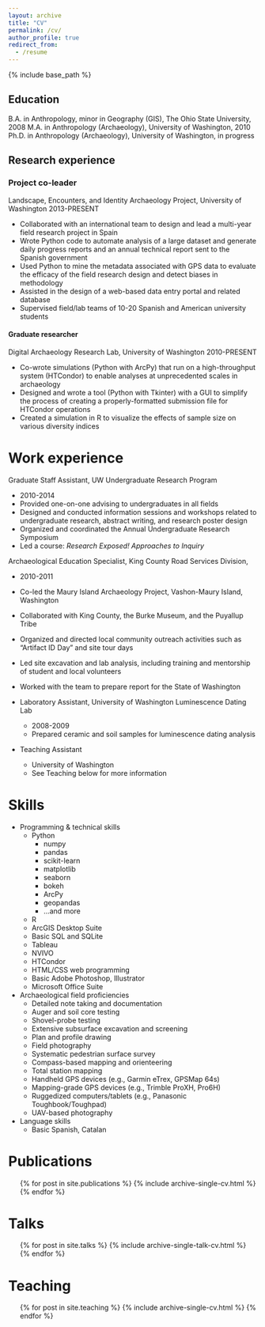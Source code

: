 ```yaml
---
layout: archive
title: "CV"
permalink: /cv/
author_profile: true
redirect_from:
  - /resume
---
```


{% include base_path %}

## Education
B.A. in Anthropology, minor in Geography (GIS), The Ohio State University, 2008
M.A. in Anthropology (Archaeology), University of Washington, 2010
Ph.D. in Anthropology (Archaeology), University of Washington, in progress

## Research experience
### Project co-leader
Landscape, Encounters, and Identity Archaeology Project, University of Washington
2013-PRESENT
  * Collaborated with an international team to design and lead a multi-year field research project in Spain
  * Wrote Python code to automate analysis of a large dataset and generate daily progress reports and an annual technical report sent to the Spanish government
  * Used Python to mine the metadata associated with GPS data to evaluate the efficacy of the field research design and detect biases in methodology
  * Assisted in the design of a web-based data entry portal and related database
  * Supervised field/lab teams of 10-20 Spanish and American university students

#### Graduate researcher
Digital Archaeology Research Lab, University of Washington
2010-PRESENT
  * Co-wrote simulations (Python with ArcPy) that run on a high-throughput system (HTCondor) to enable analyses at unprecedented scales in archaeology
  * Designed and wrote a tool (Python with Tkinter) with a GUI to simplify the process of creating a properly-formatted submission file for HTCondor operations
  * Created a simulation in R to visualize the effects of sample size on various diversity indices

Work experience
======
Graduate Staff Assistant, UW Undergraduate Research Program
  * 2010-2014
  * Provided one-on-one advising to undergraduates in all fields
  * Designed and conducted information sessions and workshops related to undergraduate research, abstract writing, and research poster design
  * Organized and coordinated the Annual Undergraduate Research Symposium
  * Led a course: *Research Exposed! Approaches to Inquiry*

Archaeological Education Specialist, King County Road Services Division, 
  * 2010-2011
  * Co-led the Maury Island Archaeology Project, Vashon-Maury Island, Washington
  * Collaborated with King County, the Burke Museum, and the Puyallup Tribe
  * Organized and directed local community outreach activities such as “Artifact ID Day” and site tour days
  * Led site excavation and lab analysis, including training and mentorship of student and local volunteers
  * Worked with the team to prepare report for the State of Washington

* Laboratory Assistant, University of Washington Luminescence Dating Lab
  * 2008-2009
  * Prepared ceramic and soil samples for luminescence dating analysis

* Teaching Assistant
  * University of Washington
  * See Teaching below for more information
  
Skills
======
* Programming & technical skills
  * Python
    * numpy
    * pandas
    * scikit-learn
    * matplotlib
    * seaborn
    * bokeh
    * ArcPy
    * geopandas
    * ...and more
  * R
  * ArcGIS Desktop Suite
  * Basic SQL and SQLite
  * Tableau
  * NVIVO
  * HTCondor
  * HTML/CSS web programming
  * Basic Adobe Photoshop, Illustrator
  * Microsoft Office Suite
* Archaeological field proficiencies
  * Detailed note taking and documentation
  * Auger and soil core testing
  * Shovel-probe testing
  * Extensive subsurface excavation and screening
  * Plan and profile drawing
  * Field photography
  * Systematic pedestrian surface survey
  * Compass-based mapping and orienteering
  * Total station mapping
  * Handheld GPS devices (e.g., Garmin eTrex, GPSMap 64s)
  * Mapping-grade GPS devices (e.g., Trimble ProXH, Pro6H)
  * Ruggedized computers/tablets (e.g., Panasonic Toughbook/Toughpad)
  * UAV-based photography
* Language skills
  * Basic Spanish, Catalan

Publications
======
  <ul>{% for post in site.publications %}
    {% include archive-single-cv.html %}
  {% endfor %}</ul>
  
Talks
======
  <ul>{% for post in site.talks %}
    {% include archive-single-talk-cv.html %}
  {% endfor %}</ul>
  
Teaching
======
  <ul>{% for post in site.teaching %}
    {% include archive-single-cv.html %}
  {% endfor %}</ul>
  

